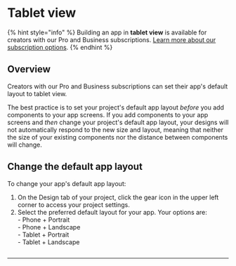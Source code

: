 # Tablet view

{% hint style="info" %}
Building an app in **tablet view** is available for creators with our Pro and Business subscriptions. [Learn more about our subscription options](https://thunkable.com/#/pricing).
{% endhint %}

## Overview

Creators with our Pro and Business subscriptions can set their app's default layout to tablet view.&#x20;

The best practice is to set your project's default app layout _before_ you add components to your app screens. If you add components to your app screens and _then_ change your project's default app layout, your designs will not automatically respond to the new size and layout, meaning that neither the size of your existing components nor the distance between components will change.

## Change the default app layout&#x20;

To change your app's default app layout:

1. On the Design tab of your project, click the gear icon in the upper left corner to access your project settings.
2. Select the preferred default layout for your app. Your options are:\
   \- Phone + Portrait\
   \- Phone + Landscape\
   \- Tablet + Portrait\
   \- Tablet + Landscape

<figure><img src="https://files.gitbook.com/v0/b/gitbook-x-prod.appspot.com/o/spaces%2F-LAn5scXl2uqUJUOqkJo-84897653%2Fuploads%2FO5zmsGIzmAseUJkUH7Of%2Fdefaultlayoutsettings-2.png?alt=media&#x26;token=1b7da700-4c10-4345-b3b5-8c8c5444dfca" alt=""><figcaption></figcaption></figure>

****
